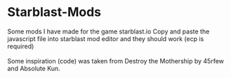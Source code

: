 # Starblast-Mods
Some mods I have made for the game starblast.io
Copy and paste the javascript file into starblast mod editor and they should work (ecp is required)
<br><br>
Some inspiration (code) was taken from Destroy the Mothership by 45rfew and Absolute Kun.
